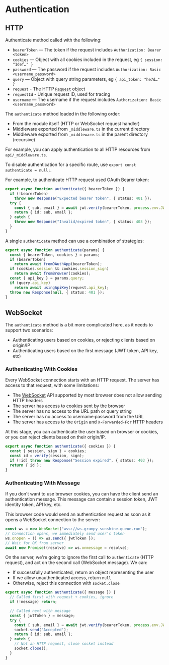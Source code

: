 # Authentication


## HTTP

Authenticate method called with the following:

- `bearerToken` — The token if the request includes `Authorization: Bearer <token>`
- `cookies` — Object with all cookies included in the request, eg `{ session: "1def…" }`
- `password` — The password if the request includes `Authorization: Basic <username_password>`
- `query` — Object with query string parameters, eg `{ api_token: "he7d…" }`
- `request` - The HTTP [`Request`](https://developer.mozilla.org/en-US/docs/Web/API/Request) object
- `requestId` - Unique request ID, used for tracing
- `username` — The username if the request includes `Authorization: Basic <username_password>`

The `authenticate` method loaded in the following order:

* From the module itself (HTTP or WebSocket request handler)
* Middleware exported from `_middleware.ts` in the current directory
* Middleware exported from `_middleware.ts` in the parent directory (recursive)

For example, you can apply authentication to all HTTP resources from `api/_middleware.ts`.

To disable authentication for a specific route, use `export const authenticate = null;`.

For example, to authenticate HTTP request used OAuth Bearer token:

```ts title=api/_middleware.ts
export async function authenticate({ bearerToken }) {
  if (!bearerToken)
    throw new Response("Expected bearer token", { status: 401 });
  try {
    const { sub, email } = await jwt.verify(bearerToken, process.env.JWT_SECRET);
    return { id: sub, email };
  } catch {
    throw new Response("Invalid/expired token", { status: 403 });
  }
}
```

A single `authenticate` method can use a combination of strategies:

```ts title=api/_middleware.ts
export async function authenticate(params) {
  const { bearerToken, cookies } = params;
  if (bearerToken)
    return await fromOAuthApp(bearerToken);
  if (cookies.session && cookies.session_sign)
    return await fromBrowser(cookies);
  const { api_key } = params.query;
  if (query.api_key)
    return await usingApiKey(request.api_key);
  throw new Response(null, { status: 401 });
}
```


## WebSocket

The `authenticate` method is a bit more complicated here, as it needs to support two scenarios:

* Authenticating users based on cookies, or rejecting clients based on origin/IP
* Authenticating users based on the first message (JWT token, API key, etc)

### Authenticating With Cookies

Every WebSocket connection starts with an HTTP request. The server has access to that request, with some limitations:

* The [WebSocket](https://developer.mozilla.org/en-US/docs/Web/API/WebSocket) API supported by most browser does not allow sending HTTP headers
* The server has access to cookies sent by the browser
* The server has no access to the URL path or query string
* The server has no access to username:password from the URL
* The server has access to the `Origin` and `X-Forwarded-For` HTTP headers

At this stage, you can authenticate the user based on browser or cookies, or you can reject clients based on their origin/IP.

```ts title=socket/_middleware.ts
export async function authenticate({ cookies }) {
  const { session, sign } = cookies;
  const id = verify(session, sign);
  if (!id) throw new Response("Session expired", { status: 403 });
  return { id };
}
```

### Authenticating With Message

If you don't want to use browser cookies, you can have the client send an authentication message. This message can contain a session token, JWT identity token, API key, etc.

This browser code would send an authentication request as soon as it opens a WebSocket connection to the server:

```ts title=web/client.ts
const ws = new WebSocket("wss://ws.grumpy-sunshine.queue.run");
// Connection opens, we immediately send user's token
ws.onopen = () => ws.send({ jwtToken });
// Wait for OK from server
await new Promise((resolve) => ws.onmessage = resolve);
```

On the server, we're going to ignore the first call to `authenticate` (HTTP request), and act on the second call (WebSocket message). We can:

* If successfully authenticated, return an object representing the user
* If we allow unauthenticated access, return `null`
* Otherwise, reject this connection with `socket.close`

```ts title=socket/_middleware.ts
export async function authenticate({ message }) {
  // Called first with request + cookies, ignore
  if (!message) return;

  // Called next with message
  const { jwtToken } = message;
  try {
    const { sub, email } = await jwt.verify(bearerToken, process.env.JWT_SECRET);
    socket.send('Accepted');
    return { id: sub, email };
  } catch {
    // Not an HTTP request, close socket instead
    socket.close();
  }
}
```
